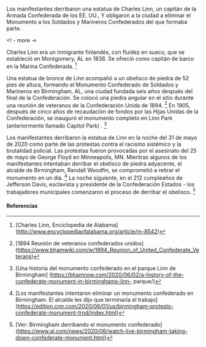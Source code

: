 Los manifestantes derribaron una estatua de Charles Linn, un capitán de la Armada Confederada de los EE. UU., Y obligaron a la ciudad a eliminar el Monumento a los Soldados y Marineros Confederados del que formaba parte.

<! - more ->

Charles Linn era un inmigrante finlandés, con fluidez en sueco, que se estableció en Montgomery, AL en 1838. Se ofreció como capitán de barco en la Marina Confederada. [^ 1]

Una estatua de bronce de Linn acompañó a un obelisco de piedra de 52 pies de altura, formando el Monumento Confederado de Soldados y Marineros en Birmingham, AL, una ciudad fundada seis años después del final de la Confederación. Se colocó una piedra angular en el sitio durante una reunión de veteranos de la Confederación Unida de 1894. [^ 2] En 1905, después de cinco años de recaudación de fondos por las Hijas Unidas de la Confederación, se inauguró el monumento completo en Linn Park (anteriormente llamado Capitol Park) . [^ 3]

Los manifestantes derribaron la estatua de Linn en la noche del 31 de mayo de 2020 como parte de las protestas contra el racismo sistémico y la brutalidad policial. Las protestas fueron provocadas por el asesinato del 25 de mayo de George Floyd en Minneapolis, MN. Mientras algunos de los manifestantes intentaban derribar el obelisco de piedra adyacente, el alcalde de Birmingham, Randall Woodfin, se comprometió a retirar el monumento en un día. [^ 4] La noche siguiente, en el 212 cumpleaños de Jefferson Davis, esclavista y presidente de la Confederación Estados - los trabajadores municipales comenzaron el proceso de derribar el obelisco. [^ 5]

#### Referencias

[^ 1]: [Charles Linn, Enciclopedia de Alabama] (http://www.encyclopediaofalabama.org/article/m-8542)

[^ 2]: [1894 Reunión de veteranos confederados unidos] (https://www.bhamwiki.com/w/1894_Reunion_of_United_Confederate_Veterans)

[^ 3]: [Una historia del monumento confederado en el parque Linn de Birmingham] (https://bhamnow.com/2020/06/02/a-history-of-the-confederate-monument-in-birminghams-linn- parque/)

[^ 4]: [Los manifestantes intentaron eliminar un monumento confederado en Birmingham. El alcalde les dijo que terminaría el trabajo] (https://edition.cnn.com/2020/06/01/us/birmingham-protests-confederate-monument-trnd/index.html)

[^ 5]: [Ver: Birmingham derribando el monumento confederado] (https://www.al.com/news/2020/06/watch-live-birmingham-taking-down-confederate-monument.html)
